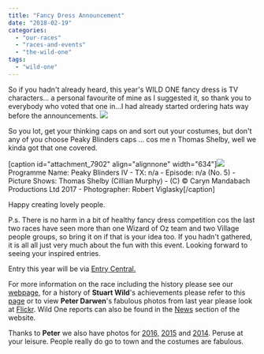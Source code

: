 ```yaml
---
title: "Fancy Dress Announcement"
date: "2018-02-19"
categories: 
  - "our-races"
  - "races-and-events"
  - "the-wild-one"
tags: 
  - "wild-one"
---
```


So if you hadn't already heard, this year's WILD ONE fancy dress is TV characters... a personal favourite of mine as I suggested it, so thank you to everybody who voted that one in...I had already started ordering hats way before the announcements. ![](https://bpj.org.uk/wp-content/uploads/2016/10/Mr._Smiley_Face.jpg)

So you lot, get your thinking caps on and sort out your costumes, but don't any of you choose Peaky Blinders caps ... cos me n Thomas Shelby, well we kinda got that one covered.

\[caption id="attachment\_7902" align="alignnone" width="634"\]![](https://bpj.org.uk/wp-content/uploads/2018/02/14751917-low_res-peaky-blinders-iv-1-795x530.jpg) Programme Name: Peaky Blinders IV - TX: n/a - Episode: n/a (No. 5) - Picture Shows: Thomas Shelby (Cillian Murphy) - (C) © Caryn Mandabach Productions Ltd 2017 - Photographer: Robert Viglasky\[/caption\]

Happy creating lovely people.

P.s. There is no harm in a bit of healthy fancy dress competition cos the last two races have seen more than one Wizard of Oz team and two Village people groups, so bring it on if that is your idea too. If you hadn't gathered, it is all all just very much about the fun with this event. Looking forward to seeing your inspired entries.

Entry this year will be via [Entry Central.](https://www.entrycentral.com/wild-one)

For more information on the race including the history please see our [webpage,](https://bpj.org.uk/our-races/wild-race/) for a history of **Stuart Wild**'s achievements please refer to this [page](https://bpj.org.uk/meet-the-joggers/stuart-wild/) or to view **Peter Darwen**'s fabulous photos from last year please look at [Flickr](https://www.flickr.com/photos/blackpearjoggers/albums/72157688303020286/with/36311487034/). Wild One reports can also be found in the [News](https://bpj.org.uk/news/#timeline|february_2018) section of the website.

Thanks to **Peter** we also have photos for [2016,](https://www.flickr.com/photos/blackpearjoggers/albums/72157670477447881) [2015](https://www.flickr.com/photos/blackpearjoggers/albums/72157656069992856) and [2014](https://www.flickr.com/photos/blackpearjoggers/albums/72157648342206045). Peruse at your leisure. People really do go to town and the costumes are fabulous.
